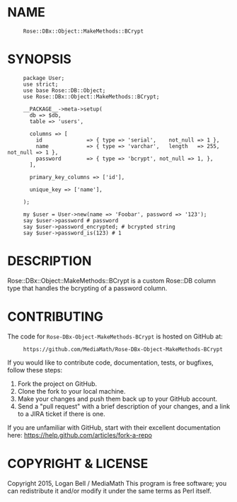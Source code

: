 # NAME
         Rose::DBx::Object::MakeMethods::BCrypt

# SYNOPSIS
         package User;
         use strict;
         use base Rose::DB::Object;
         use Rose::DBx::Object::MakeMethods::BCrypt;

         __PACKAGE__->meta->setup(
           db => $db,
           table => 'users',

           columns => [
             id              => { type => 'serial',    not_null => 1 },
             name            => { type => 'varchar',   length   => 255, not_null => 1 },
             password        => { type => 'bcrypt', not_null => 1, },
           ],

           primary_key_columns => ['id'],

           unique_key => ['name'],

         );

         my $user = User->new(name => 'Foobar', password => '123');
         say $user->password # password
         say $user->password_encrypted; # bcrypted string
         say $user->password_is(123) # 1

# DESCRIPTION

Rose::DBx::Object::MakeMethods::BCrypt is a custom Rose::DB column type that handles the bcrypting of a password column.

# CONTRIBUTING
The code for `Rose-DBx-Object-MakeMethods-BCrypt` is hosted on GitHub at:

         https://github.com/MediaMath/Rose-DBx-Object-MakeMethods-BCrypt 

If you would like to contribute code, documentation, tests, or bugfixes, follow these steps:
 1. Fork the project on GitHub.
 2. Clone the fork to your local machine.
 3. Make your changes and push them back up to your GitHub account.
 4. Send a "pull request" with a brief description of your changes, and a link to a JIRA  ticket if there is one.
 
If you are unfamiliar with GitHub, start with their excellent documentation here:
         https://help.github.com/articles/fork-a-repo

# COPYRIGHT & LICENSE

Copyright 2015, Logan Bell / MediaMath
This program is free software; you can redistribute it and/or modify it under the same terms as Perl itself.

